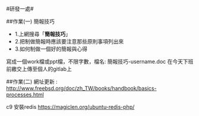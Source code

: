 #研發一處#



##作業(一) 簡報技巧

- 1.上網搜尋「**簡報技巧**」
- 2.把制做簡報時應該要注意那些原則事項列出來
- 3.如何制做一個好的簡報與心得

寫成一個work檔或ppt檔，不限字數，檔名: 簡報技巧-username.doc
在今天下班前繳交上傳至個人的gitlab上

##作業(二)
網址更新 : http://www.freebsd.org/doc/zh_TW/books/handbook/basics-processes.html

c9 安裝redis
https://magiclen.org/ubuntu-redis-php/
